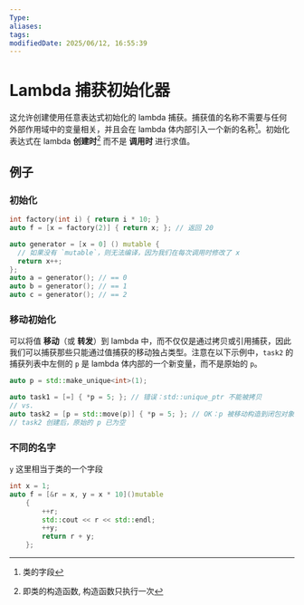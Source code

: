 ```yaml
---
Type:
aliases: 
tags: 
modifiedDate: 2025/06/12, 16:55:39
---
```


# Lambda 捕获初始化器

这允许创建使用任意表达式初始化的 lambda 捕获。捕获值的名称不需要与任何外部作用域中的变量相关，并且会在 lambda 体内部引入一个新的名称[^1]。初始化表达式在 lambda **创建时**[^2] 而不是 **调用时** 进行求值。

## 例子

### 初始化

```c++
int factory(int i) { return i * 10; }
auto f = [x = factory(2)] { return x; }; // 返回 20

auto generator = [x = 0] () mutable {
  // 如果没有 `mutable`，则无法编译，因为我们在每次调用时修改了 x
  return x++;
};
auto a = generator(); // == 0
auto b = generator(); // == 1
auto c = generator(); // == 2
```

### 移动初始化

可以将值 **移动**（或 **转发**）到 lambda 中，而不仅仅是通过拷贝或引用捕获，因此我们可以捕获那些只能通过值捕获的移动独占类型。注意在以下示例中，`task2` 的捕获列表中左侧的 `p` 是 lambda 体内部的一个新变量，而不是原始的 `p`。

```c++
auto p = std::make_unique<int>(1);

auto task1 = [=] { *p = 5; }; // 错误：std::unique_ptr 不能被拷贝
// vs.
auto task2 = [p = std::move(p)] { *p = 5; }; // OK：p 被移动构造到闭包对象中
// task2 创建后，原始的 p 已为空
```

### 不同的名字

`y` 这里相当于类的一个字段

```cpp
int x = 1;
auto f = [&r = x, y = x * 10]()mutable
    {
        ++r;
        std::cout << r << std::endl;
        ++y;
        return r + y;
    };
```

[^1]: 类的字段
[^2]: 即类的构造函数, 构造函数只执行一次
